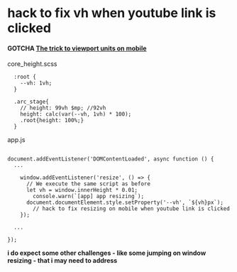 # hack to fix vh when youtube link is clicked
#### GOTCHA [The trick to viewport units on mobile](https://css-tricks.com/the-trick-to-viewport-units-on-mobile/)   

core_height.scss
```
  :root {
    --vh: 1vh;
  }

  .arc_stage{
    // height: 99vh $mp; //92vh
    height: calc(var(--vh, 1vh) * 100);
    .root{height: 100%;}
  }
```

app.js
```

document.addEventListener('DOMContentLoaded', async function () {
  ...

	window.addEventListener('resize', () => {
	  // We execute the same script as before
	  let vh = window.innerHeight * 0.01;
		console.warn(`[app] app resizing`);
	  document.documentElement.style.setProperty('--vh', `${vh}px`);
		// hack to fix resizing on mobile when youtube link is clicked
	});

  ...

});
```
**i do expect some other challenges - like some jumping on window resizing - that i may need to address**
